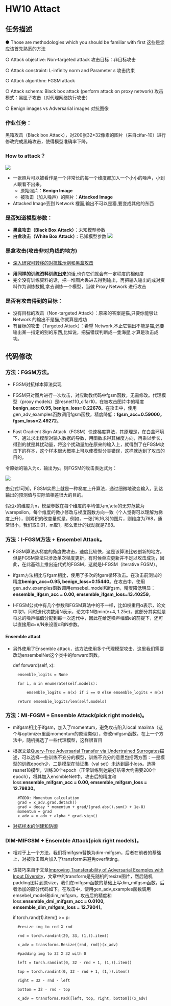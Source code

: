 # HW10  Attact


## 任务描述
● Those are methodologies which you should be familiar with first  这些是您应该首先熟悉的方法

○ Attack objective: Non-targeted attack  攻击目标：非目标攻击

○ Attack constraint: L-infinity norm and Parameter ε  攻击约束

○ Attack algorithm: FGSM attack

○ Attack schema: Black box attack (perform attack on proxy network)  攻击模式：黑匣子攻击（对代理网络执行攻击）

○ Benign images vs Adversarial images  对抗图像

### 作业任务：

黑箱攻击（Black box Attack），对200张32*32像素的图片（来自cifar-10）进行修改完成黑箱攻击，使得模型准确率下降。

### How to attack？

![](.HW10_images/f38d7d5d.png)

- 一张照片可以被看作是一个非常长的每一个维度都加入一个小小的噪声，小到人眼看不出来。
    - 原始照片：**Benign Image**
    - 被攻击（加入噪声）的照片：**Attacked Image**
- Attacked Image丢到 Network 裡面,输出不可以是猫,要变成其他的东西

### 是否知道模型参数：

- **黑盒攻击（Black Box Attack）**：未知模型参数
- **白盒攻击（White Box Attack）**：已知模型参数
![](.HW10_images/991938ed.png)


### 黑盒攻击(攻击非对角线的地方)
* [深入研究可转移的对抗性示例和黑盒攻击](https://arxiv.org/abs/1611.02770)



- **用同样的训练资料训练出来**的话,也许它们就会有一定程度的相似度
- 完全没有训练资料的话，把一堆图片丢进去得到输出，再把输入输出的成对资料作为训练数据,拿去训练一个模型，当做 Proxy Network 进行攻击

### 是否有攻击得到的目标：

- 没有目标的攻击（Non-targeted Attack）：原来的答案是猫,只要你能够让 Network 的输出不是猫,你就算是成功
- 有目标的攻击（Targeted Attack）：希望 Network,不止它输出不能是猫,还要输出某一指定的别的东西,比如说，把猫错误判断成一隻海星,才算是攻击成功。

## 代码修改
### 方法：FGSM方法。
* FGSM对抗样本算法实现
* FGSM只对图片进行一次攻击，对应助教代码中fgsm函数，无需修改。代理模型（proxy models）是resnet110_cifar10，在被攻击图片中的精度 **benign_acc=0.95, benign_loss=0.22678**。在攻击中，使用gen_adv_examples函数调用fgsm函数，精度降低：**fgsm_acc=0.59000， fgsm_loss=2.49272**。

* Fast Gradient Sign Attack（FGSM）快速梯度算法，其原理是，在白盒环境下，通过求出模型对输入数据的导数，用函数求得其梯度方向，再乘以步长，得到的就是其扰动量，将这个扰动量加在原来的输入上，就得到了在FGSM攻击下的样本，这个样本很大概率上可以使模型分类错误，这样就达到了攻击的目的。

令原始的输入为x，输出为y。则FGSM的攻击表达式为：

![](.HW10_images/c44852e3.png)

由公式1可知，FGSM实质上就是一种梯度上升算法，通过细微地改变输入，到达输出的预测值与实际值相差很大的目的。

假设x的维度为n，模型参数在每个维度的平均值为m,\eta的无穷范数为\varepsilon，每个维度的微小修改与梯度函数方向一致（个人觉得可以理解为梯度上升），则累积的改变量就是。例如，一张[16,16,3]的图片，则维度为768，通常很小，我们取0.01，m取1，那么累计的扰动就是7.68。

### 方法：I-FGSM方法 + Ensembel Attack。
* FGSM算法从梯度的角度做攻击，速度比较快，这是该算法比较创新的地方。但是FGSM算法只涉及单次梯度更新，有时候单次更新并不足以攻击成功，因此，在此基础上推出迭代式的FGSM，这就是I-FGSM（iterative FGSM）。
* ifgsm方法相比与fgsm相比，使用了多次的fgsm循环攻击。在攻击前测试的精度**benign_acc=0.95, benign_loss=0.15440**。在攻击中，使用gen_adv_examples函数调用emsebel_model和ifgsm，精度降低明显：**ensemble_ifgsm_acc = 0.00, emsemble_ifgsm_loss=13.40259**。


* I-FGSM公式中有几个参数和FGSM算法中的不一样，比如权重用α表示，论文中取1，同时迭代次数用N表示，论文中N取min(e+4, 1.25e)，这部分其实就是将总的噪声幅值分配到每一次迭代中，因此在给定噪声幅值e的前提下，还可以直接用α=e/N来设置α和N参数。

#### Ensemble attact 
* 另外使用了Ensemble attack，该方法使用多个代理模型攻击，这里我们需要改动ensembelNet这个类中的forward函数。

    def forward(self, x):

        emsemble_logits = None

        for i, m in enumerate(self.models):

            emsemble_logits = m(x) if i == 0 else emsemble_logits + m(x)

        return emsemble_logits/len(self.models)

### 方法：MI-FGSM + Ensemble Attack(pick right models)。
* mifgsm相比于ifgsm，加入了momentum，避免攻击陷入local maxima（这个与optimizer里面momentum的原理类似），修改mifgsm函数。在上一个方法中，随机挑选了一些代理模型，这样很盲目
* 根据文章<a href="https://arxiv.org/abs/2007.00806">Query-Free Adversarial Transfer via Undertrained Surrogates</a>描述，可以选择一些训练不充分的模型，训练不充分的意思包括两方面：一是模型的训练epoch少，二是模型在验证集（val set）未达到最小loss。选择resnet18模型，训练30个epoch（正常训练到达最好结果大约需要200个epoch），将其加入ensmbleNet中。攻击后的精度和loss:**ensemble_mifgsm_acc = 0.00, emsemble_mifgsm_loss = 12.79830**。



        #TODO: Momentum calculation
        grad = x_adv.grad.detach()
        grad = decay * momentum + grad/(grad.abs().sum() + 1e-8)
        momentum = grad
        x_adv = x_adv + alpha * grad.sign()
* <a href="https://blog.csdn.net/ygfrancois/article/details/97662305?ops_request_misc=&request_id=&biz_id=102&utm_term=MIFGSM&utm_medium=distribute.pc_search_result.none-task-blog-2~all~sobaiduweb~default-5-97662305.142^v40^pc_rank_34_1,185^v2^control&spm=1018.2226.3001.4187">对抗样本的创建和防御</a>

### DIM-MIFGSM + Ensemble Attack(pick right models)。
* 相对于上一个方法，我们将mifgsm替换为dim-mifgsm，后者在前者的基础上，对被攻击图片加入了transform来避免overfitting。
* 该技巧来自于文章<a href="https://arxiv.org/pdf/1803.06978.pdf">Improving Transferability of Adversarial Examples with Input Diversity</a>，文章中的transform是先随机的resize图片，然后随机padding图片到原size，我们在mifgsm函数的基础上写dim_mifgsm函数，后者添加的部分代码如下。在攻击中，使用gen_adv_examples函数调用emsebel_model和dim_mifgsm，攻击后的精度和loss:**ensemble_dmi_mifgsm_acc = 0.0100, emsemble_dim_mifgsm_loss = 12.79041**。



    if torch.rand(1).item() >= p:

        #resize img to rnd X rnd

        rnd = torch.randint(29, 33, (1,)).item()

        x_adv = transforms.Resize((rnd, rnd))(x_adv)

        #padding img to 32 X 32 with 0

        left = torch.randint(0, 32 - rnd + 1, (1,)).item()

        top = torch.randint(0, 32 - rnd + 1, (1,)).item()

        right = 32 - rnd - left

        bottom = 32 - rnd - top

        x_adv = transforms.Pad([left, top, right, bottom])(x_adv)



 
